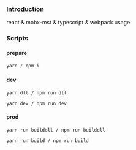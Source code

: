### Introduction
react & mobx-mst & typescript & webpack usage

### Scripts
#### prepare

```js
yarn / npm i
```

#### dev

```
yarn dll / npm run dll
```

```
yarn dev / npm run dev
```
#### prod
```
yarn run builddll / npm run builddll
```

```
yarn run build / npm run build
```

